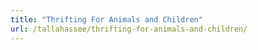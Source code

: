 ```yaml
---
title: "Thrifting For Animals and Children"
url: /tallahassee/thrifting-for-animals-and-children/
---
```

